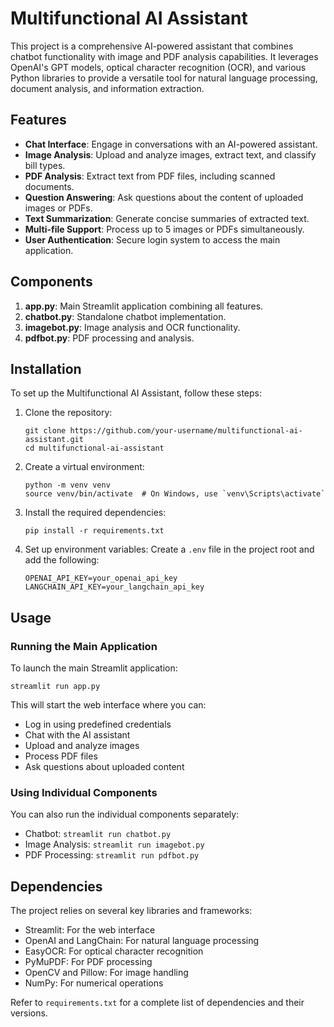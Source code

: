 # Multifunctional AI Assistant

This project is a comprehensive AI-powered assistant that combines chatbot functionality with image and PDF analysis capabilities. It leverages OpenAI's GPT models, optical character recognition (OCR), and various Python libraries to provide a versatile tool for natural language processing, document analysis, and information extraction.

## Features

- **Chat Interface**: Engage in conversations with an AI-powered assistant.
- **Image Analysis**: Upload and analyze images, extract text, and classify bill types.
- **PDF Analysis**: Extract text from PDF files, including scanned documents.
- **Question Answering**: Ask questions about the content of uploaded images or PDFs.
- **Text Summarization**: Generate concise summaries of extracted text.
- **Multi-file Support**: Process up to 5 images or PDFs simultaneously.
- **User Authentication**: Secure login system to access the main application.

## Components

1. **app.py**: Main Streamlit application combining all features.
2. **chatbot.py**: Standalone chatbot implementation.
3. **imagebot.py**: Image analysis and OCR functionality.
4. **pdfbot.py**: PDF processing and analysis.

## Installation

To set up the Multifunctional AI Assistant, follow these steps:

1. Clone the repository:
   ```
   git clone https://github.com/your-username/multifunctional-ai-assistant.git
   cd multifunctional-ai-assistant
   ```

2. Create a virtual environment:
   ```
   python -m venv venv
   source venv/bin/activate  # On Windows, use `venv\Scripts\activate`
   ```

3. Install the required dependencies:
   ```
   pip install -r requirements.txt
   ```

4. Set up environment variables:
   Create a `.env` file in the project root and add the following:
   ```
   OPENAI_API_KEY=your_openai_api_key
   LANGCHAIN_API_KEY=your_langchain_api_key
   ```

## Usage

### Running the Main Application

To launch the main Streamlit application:

```
streamlit run app.py
```

This will start the web interface where you can:
- Log in using predefined credentials
- Chat with the AI assistant
- Upload and analyze images
- Process PDF files
- Ask questions about uploaded content

### Using Individual Components

You can also run the individual components separately:

- Chatbot: `streamlit run chatbot.py`
- Image Analysis: `streamlit run imagebot.py`
- PDF Processing: `streamlit run pdfbot.py`

## Dependencies

The project relies on several key libraries and frameworks:

- Streamlit: For the web interface
- OpenAI and LangChain: For natural language processing
- EasyOCR: For optical character recognition
- PyMuPDF: For PDF processing
- OpenCV and Pillow: For image handling
- NumPy: For numerical operations

Refer to `requirements.txt` for a complete list of dependencies and their versions.

